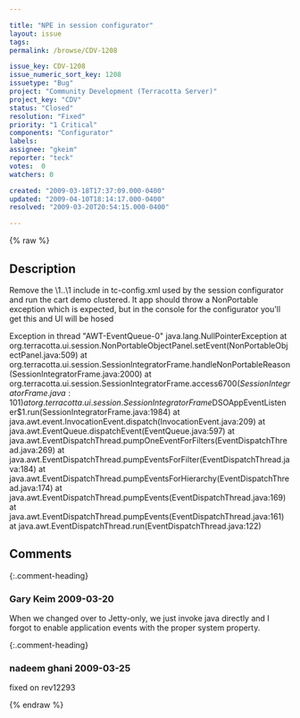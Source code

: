 ```yaml
---

title: "NPE in session configurator"
layout: issue
tags: 
permalink: /browse/CDV-1208

issue_key: CDV-1208
issue_numeric_sort_key: 1208
issuetype: "Bug"
project: "Community Development (Terracotta Server)"
project_key: "CDV"
status: "Closed"
resolution: "Fixed"
priority: "1 Critical"
components: "Configurator"
labels: 
assignee: "gkeim"
reporter: "teck"
votes:  0
watchers: 0

created: "2009-03-18T17:37:09.000-0400"
updated: "2009-04-10T18:14:17.000-0400"
resolved: "2009-03-20T20:54:15.000-0400"

---
```




{% raw %}



## Description

<div markdown="1" class="description">

Remove the \1..\1 include in tc-config.xml used by the session configurator and run the cart demo clustered. It app should throw a NonPortable exception which is expected, but in the console for the configurator you'll get this and UI will be hosed


Exception in thread "AWT-EventQueue-0" java.lang.NullPointerException
        at org.terracotta.ui.session.NonPortableObjectPanel.setEvent(NonPortableObjectPanel.java:509)
        at org.terracotta.ui.session.SessionIntegratorFrame.handleNonPortableReason(SessionIntegratorFrame.java:2000)
        at org.terracotta.ui.session.SessionIntegratorFrame.access$6700(SessionIntegratorFrame.java:101)
        at org.terracotta.ui.session.SessionIntegratorFrame$DSOAppEventListener$1.run(SessionIntegratorFrame.java:1984)
        at java.awt.event.InvocationEvent.dispatch(InvocationEvent.java:209)
        at java.awt.EventQueue.dispatchEvent(EventQueue.java:597)
        at java.awt.EventDispatchThread.pumpOneEventForFilters(EventDispatchThread.java:269)
        at java.awt.EventDispatchThread.pumpEventsForFilter(EventDispatchThread.java:184)
        at java.awt.EventDispatchThread.pumpEventsForHierarchy(EventDispatchThread.java:174)
        at java.awt.EventDispatchThread.pumpEvents(EventDispatchThread.java:169)
        at java.awt.EventDispatchThread.pumpEvents(EventDispatchThread.java:161)
        at java.awt.EventDispatchThread.run(EventDispatchThread.java:122)

</div>

## Comments


{:.comment-heading}
### **Gary Keim** <span class="date">2009-03-20</span>

<div markdown="1" class="comment">

When we changed over to Jetty-only, we just invoke java directly and I forgot to enable application events with the proper system property.


</div>


{:.comment-heading}
### **nadeem ghani** <span class="date">2009-03-25</span>

<div markdown="1" class="comment">

fixed on rev12293

</div>



{% endraw %}
